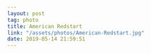 ```yaml
---
layout: post
tag: photo
title: American Redstart
link: "/assets/photos/American-Redstart.jpg"
date: 2019-05-14 21:59:51
---
```

